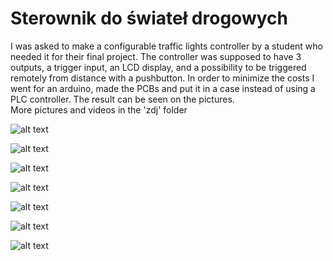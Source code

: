 # Sterownik do świateł drogowych

I was asked to make a configurable traffic lights controller by a student who needed it for their final project. The controller was supposed to have 3 outputs, a trigger input, an LCD display, and a possibility to be triggered remotely from distance with a pushbutton. In order to minimize the costs I went for an arduino, made the PCBs and put it in a case instead of using a PLC controller. The result can be seen on the pictures.  
More pictures and videos in the 'zdj' folder


![alt text](https://github.com/KrystianPielat/Projects/blob/master/Elektronika/Sterownik%20do%20%C5%9Bwiate%C5%82%20drogowych/zdj/1.jpg "Image")

![alt text](https://github.com/KrystianPielat/Projects/blob/master/Elektronika/Sterownik%20do%20%C5%9Bwiate%C5%82%20drogowych/zdj/2.jpg "Image")

![alt text](https://github.com/KrystianPielat/Projects/blob/master/Elektronika/Sterownik%20do%20%C5%9Bwiate%C5%82%20drogowych/zdj/3.jpg "Image")

![alt text](https://github.com/KrystianPielat/Projects/blob/master/Elektronika/Sterownik%20do%20%C5%9Bwiate%C5%82%20drogowych/zdj/4.jpg "Image")

![alt text](https://github.com/KrystianPielat/Projects/blob/master/Elektronika/Sterownik%20do%20%C5%9Bwiate%C5%82%20drogowych/zdj/5.jpg "Image")

![alt text](https://github.com/KrystianPielat/Projects/blob/master/Elektronika/Sterownik%20do%20%C5%9Bwiate%C5%82%20drogowych/zdj/6.jpg "Image")

![alt text](https://github.com/KrystianPielat/Projects/blob/master/Elektronika/Sterownik%20do%20%C5%9Bwiate%C5%82%20drogowych/zdj/7.jpg "Image")

